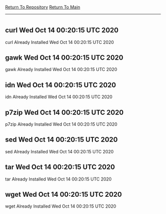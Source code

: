 [Return To Repository](https://github.com/deathbybandaid/piholeparser/)
[Return To Main](https://github.com/deathbybandaid/piholeparser/blob/master/RecentRunLogs/Mainlog.md)
____________________________________
# 
## curl Wed Oct 14 00:20:15 UTC 2020
curl Already Installed Wed Oct 14 00:20:15 UTC 2020
## gawk Wed Oct 14 00:20:15 UTC 2020
gawk Already Installed Wed Oct 14 00:20:15 UTC 2020
## idn Wed Oct 14 00:20:15 UTC 2020
idn Already Installed Wed Oct 14 00:20:15 UTC 2020
## p7zip Wed Oct 14 00:20:15 UTC 2020
p7zip Already Installed Wed Oct 14 00:20:15 UTC 2020
## sed Wed Oct 14 00:20:15 UTC 2020
sed Already Installed Wed Oct 14 00:20:15 UTC 2020
## tar Wed Oct 14 00:20:15 UTC 2020
tar Already Installed Wed Oct 14 00:20:15 UTC 2020
## wget Wed Oct 14 00:20:15 UTC 2020
wget Already Installed Wed Oct 14 00:20:15 UTC 2020
